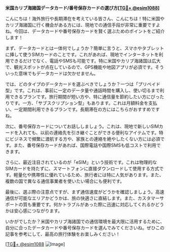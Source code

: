 **米国カリブ海諸国データカード/番号保存カードの選び方[[TG💪+ @esim1088](https://t.me/s/esim1088)]**

こんにちは！海外旅行や長期滞在を考えている皆さん、こんにちは！特に米国やカリブ海諸国に行く機会がある方には、現地での通信手段が非常に重要ですよね。今回は、データカードや番号保存カードを賢く選ぶためのポイントをご紹介します！

まず、データカードとは一体何でしょうか？簡単に言うと、スマホやタブレットに挿して使うSIMカードのことです。これがあれば、現地でインターネットを利用できるだけでなく、電話やSMSも可能です。特に米国やカリブ海諸国は広大で、観光スポットが点在しているので、GPS機能や地図アプリが必須です。そういった意味でもデータカードは欠かせません。

では、どのタイプのデータカードを選ぶべきでしょうか？一つは「プリペイド型」です。これは、事前に一定のデータ量や通話時間を購入し、使い切るまで利用できるプランです。旅行期間が短い方や、特に通信量を節約したい方にぴったりです。一方、「サブスクリプション型」もあります。これは月額料金を支払い、一定期間利用できるプランです。長期滞在の方にはこちらがおすすめですね。

次に、番号保存カードについてお話ししましょう。これは、現地で新しいSIMカードを入れても、以前の連絡先を引き継ぐことができる便利なアイテムです。特にビジネスで頻繁に渡航する方や、家族との連絡を絶やしたくない方には必須です。また、番号保存カードがあれば、国際電話や国際SMSも低コストで利用できます。

さらに、最近注目されているのが「eSIM」という技術です。これは物理的なSIMカードを持たずに、スマートフォンに直接ダウンロードして使用する方式です。軽量化や携帯性に優れているため、旅行者には特に人気があります。また、複数の国で異なる通信事業者を使いたい場合にも便利です。

最後に、選ぶ際の注意点ですが、まず通信速度がどうかを確認しましょう。高速通信が可能なエリアかどうかは、旅の快適さに直結します。また、カスタマーサポートの質も重要です。何かトラブルがあった際に迅速に対応してくれるかどうかは安心感につながります。

いかがでしたか？米国やカリブ海諸国での通信環境を最大限に活用するために、自分に合ったデータカードや番号保存カードを選んでみてくださいね。ぜひこの記事を参考にして、最高の旅行体験をお楽しみください！

[[TG💪+ @esim1088](https://t.me/s/esim1088) ![Image](https://i.postimg.cc/Y0z9fWf4/image.png)]